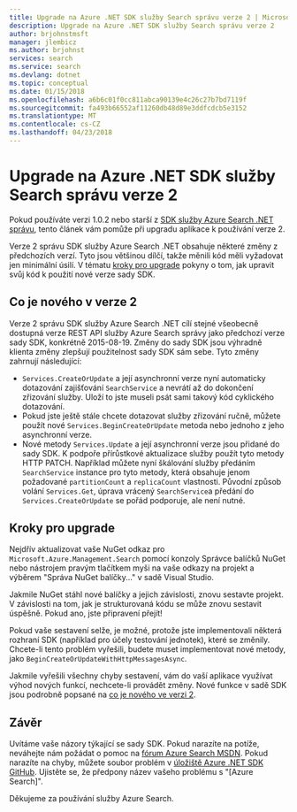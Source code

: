 ```yaml
---
title: Upgrade na Azure .NET SDK služby Search správu verze 2 | Microsoft Docs
description: Upgrade na Azure .NET SDK služby Search správu verze 2
author: brjohnstmsft
manager: jlembicz
ms.author: brjohnst
services: search
ms.service: search
ms.devlang: dotnet
ms.topic: conceptual
ms.date: 01/15/2018
ms.openlocfilehash: a6b6c01f0cc811abca90139e4c26c27b7bd7119f
ms.sourcegitcommit: fa493b66552af11260db48d89e3ddfcdcb5e3152
ms.translationtype: MT
ms.contentlocale: cs-CZ
ms.lasthandoff: 04/23/2018
---
```

# <a name="upgrading-to-the-azure-search-net-management-sdk-version-2"></a>Upgrade na Azure .NET SDK služby Search správu verze 2
Pokud používáte verzi 1.0.2 nebo starší z [SDK služby Azure Search .NET správu](https://aka.ms/search-mgmt-sdk), tento článek vám pomůže při upgradu aplikace k používání verze 2.

Verze 2 správu SDK služby Azure Search .NET obsahuje některé změny z předchozích verzí. Tyto jsou většinou dílčí, takže měnili kód měli vyžadovat jen minimální úsilí. V tématu [kroky pro upgrade](#UpgradeSteps) pokyny o tom, jak upravit svůj kód k použití nové verze sady SDK.

<a name="WhatsNew"></a>

## <a name="whats-new-in-version-2"></a>Co je nového v verze 2
Verze 2 správu SDK služby Azure Search .NET cílí stejné všeobecně dostupná verze REST API služby Azure Search správy jako předchozí verze sady SDK, konkrétně 2015-08-19. Změny do sady SDK jsou výhradně klienta změny zlepšují použitelnost sady SDK sám sebe. Tyto změny zahrnují následující:

* `Services.CreateOrUpdate` a její asynchronní verze nyní automaticky dotazování zajišťování `SearchService` a nevrátí až do dokončení zřizování služby. Uloží to jste museli psát sami takový kód cyklického dotazování.
* Pokud jste ještě stále chcete dotazovat služby zřizování ručně, můžete použít nové `Services.BeginCreateOrUpdate` metoda nebo jednoho z jeho asynchronní verze.
* Nové metody `Services.Update` a její asynchronní verze jsou přidané do sady SDK. K podpoře přírůstkové aktualizace služby použít tyto metody HTTP PATCH. Například můžete nyní škálování služby předáním `SearchService` instance pro tyto metody, která obsahuje jenom požadované `partitionCount` a `replicaCount` vlastnosti. Původní způsob volání `Services.Get`, úprava vrácený `SearchService`a předání do `Services.CreateOrUpdate` se pořád podporuje, ale není nutné. 

<a name="UpgradeSteps"></a>

## <a name="steps-to-upgrade"></a>Kroky pro upgrade
Nejdřív aktualizovat vaše NuGet odkaz pro `Microsoft.Azure.Management.Search` pomocí konzoly Správce balíčků NuGet nebo nástrojem pravým tlačítkem myši na vaše odkazy na projekt a výběrem "Správa NuGet balíčky..." v sadě Visual Studio.

Jakmile NuGet stáhl nové balíčky a jejich závislosti, znovu sestavte projekt. V závislosti na tom, jak je strukturovaná kódu se může znovu sestavit úspěšně. Pokud ano, jste připravení přejít!

Pokud vaše sestavení selže, je možné, protože jste implementovali některá rozhraní SDK (například pro účely testování jednotek), které se změnily. Chcete-li tento problém vyřešili, budete muset implementovat nové metody, jako `BeginCreateOrUpdateWithHttpMessagesAsync`.

Jakmile vyřešili všechny chyby sestavení, vám do vaší aplikace využívat výhod nových funkcí, nechcete-li provádět změny. Nové funkce v sadě SDK jsou podrobně popsané na [co je nového ve verzi 2](#WhatsNew).

## <a name="conclusion"></a>Závěr
Uvítáme vaše názory týkající se sady SDK. Pokud narazíte na potíže, neváhejte nám požádat o pomoc na [fórum Azure Search MSDN](https://social.msdn.microsoft.com/Forums/azure/home?forum=azuresearch). Pokud narazíte na chyby, můžete soubor problém v [úložiště Azure .NET SDK GitHub](https://github.com/Azure/azure-sdk-for-net/issues). Ujistěte se, že předpony název vašeho problému s "[Azure Search]".

Děkujeme za používání služby Azure Search.
